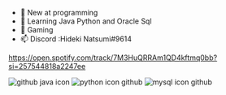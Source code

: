 - 👀 New at programming 
- 🌱 Learning Java Python and Oracle Sql
- 💞️ Gaming
- 📫 Discord :Hideki Natsumi#9614

https://open.spotify.com/track/7M3HuQRRAm1QD4kftmq0bb?si=257544818a2247ee

![github java icon](https://user-images.githubusercontent.com/96385473/153902512-7322b399-cef9-4c14-8f07-2413b655bd60.png)
![python icon github](https://user-images.githubusercontent.com/96385473/153902230-9ca88117-6f7a-4089-baf2-3f35ded6df96.png)
![mysql icon github](https://user-images.githubusercontent.com/96385473/153903253-31ee93cf-d9d5-4526-b434-c290fa28e548.png)

